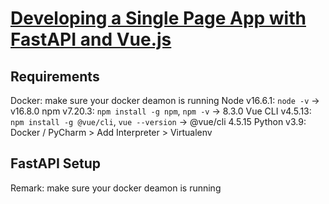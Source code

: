 # [Developing a Single Page App with FastAPI and Vue.js](https://testdriven.io/blog/developing-a-single-page-app-with-fastapi-and-vuejs/)

## Requirements

Docker: make sure your docker deamon is running
Node v16.6.1: `node -v` -> v16.8.0
npm v7.20.3: `npm install -g npm`, `npm -v` -> 8.3.0
Vue CLI v4.5.13: `npm install -g @vue/cli`, `vue --version` -> @vue/cli 4.5.15
Python v3.9: Docker / PyCharm > Add Interpreter > Virtualenv

## FastAPI Setup
Remark: make sure your docker deamon is running

